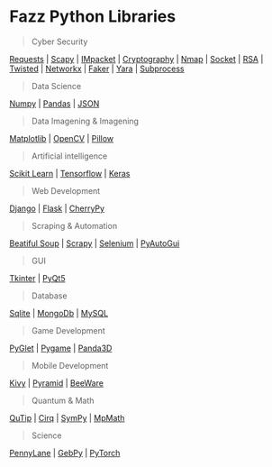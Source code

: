 # Fazz Python Libraries

> Cyber Security

[Requests](https://github.com/FazzPy/PythonMaster/blob/main/Belgeler/requests.md) | [Scapy](https://github.com/FazzPy/PythonMaster/blob/main/Belgeler/scapy.md) | [IMpacket](https://github.com/FazzPy/FazzPython/blob/main/Belgeler/impacket.md) | [Cryptography](https://github.com/FazzPy/FazzPython/blob/main/Belgeler/cryptography.md) | [Nmap](https://github.com/FazzPy/FazzPython/blob/main/Belgeler/nmap.md) | [Socket](https://github.com/FazzPy/FazzPython/blob/main/Belgeler/socket.md) | [RSA](https://github.com/FazzPy/FazzPython/blob/main/Belgeler/rsa.md) | [Twisted](https://pages.github.com/) | [Networkx](https://pages.github.com/) | [Faker](https://pages.github.com/) | [Yara](https://pages.github.com/) | [Subprocess](https://pages.github.com/) 

> Data Science

[Numpy](https://github.com/FazzPy/PythonMaster/blob/main/Belgeler/numpy.md) | [Pandas](https://github.com/FazzPy/PythonMaster/blob/main/Belgeler/pandas.md) | [JSON](https://github.com/FazzPy/PythonMaster/blob/main/Belgeler/json.md)

> Data Imagening & Imagening

[Matplotlib](https://github.com/FazzPy/PythonMaster/blob/main/Belgeler/matplotlib.md) | [OpenCV](https://pages.github.com/) | [Pillow](https://pages.github.com/) <br>

> Artificial intelligence

[Scikit Learn](https://pages.github.com/) | [Tensorflow](https://pages.github.com/) | [Keras](https://pages.github.com/)<br>

> Web Development

[Django](https://pages.github.com/) | [Flask](https://pages.github.com/) | [CherryPy](https://pages.github.com/)<br>

> Scraping & Automation

[Beatiful Soup](https://github.com/FazzPy/FazzPython/blob/main/Belgeler/BeatifulSoup.md) | [Scrapy](https://pages.github.com/) | [Selenium](https://github.com/FazzPy/FazzPython/blob/main/Belgeler/Selenium.md) | [PyAutoGui](https://pages.github.com/)

> GUI

[Tkinter](https://github.com/FazzPy/PythonMaster/blob/main/Belgeler/tkinter.md) | [PyQt5](https://github.com/FazzPy/FazzPython/blob/main/Belgeler/pyqt5.md)<br>

> Database

[Sqlite](https://github.com/FazzPy/PythonMaster/blob/main/Belgeler/sqlite.md) | [MongoDb](https://github.com/FazzPy/PythonMaster/blob/main/Belgeler/mongodb.md) | [MySQL](https://github.com/FazzPy/FazzPython/blob/main/Belgeler/mysql.md)<br>

> Game Development

[PyGlet](https://pages.github.com/) | [Pygame](https://pages.github.com/) | [Panda3D](https://pages.github.com/)<br>

> Mobile Development

[Kivy](https://pages.github.com/) | [Pyramid](https://pages.github.com/) | [BeeWare](https://pages.github.com/)

> Quantum & Math

[QuTip](https://pages.github.com/) | [Cirq](https://pages.github.com/) | [SymPy](https://pages.github.com/) | [MpMath](https://pages.github.com/)

> Science

[PennyLane](https://pages.github.com/) | [GebPy](https://pages.github.com/) | [PyTorch](https://pages.github.com/)
